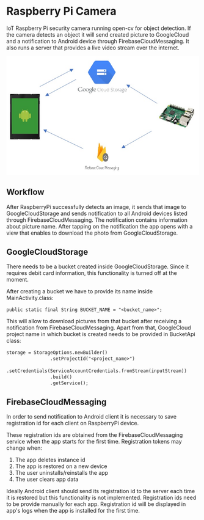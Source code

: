 # Raspberry Pi Camera
IoT Raspberry Pi security camera running open-cv for object detection. If the camera detects an object it will send created picture to GoogleCloud and a notification to Android device through FirebaseCloudMessaging. It also runs a server that provides a live video stream over the internet.

![Scheme](images/system_architecture.jpg)



## Workflow

After RaspberryPi successfully detects an image, it sends that image to GoogleCloudStorage and sends notification to all Android devices listed through FirebaseCloudMessaging. The notification contains information about picture name. After tapping on the notification the app opens with a view that enables to download the photo from GoogleCloudStorage.


## GoogleCloudStorage

There needs to be a bucket created inside GoogleCloudStorage. Since it requires debit card information, this functionality is turned off at the moment.

After creating a bucket we have to provide its name inside MainActivity.class:
```
public static final String BUCKET_NAME = "<bucket_name>";
```

This will allow to download pictures from that bucket after receiving a notification from FirebaseCloudMessaging.
Apart from that, GoogleCloud project name in which bucket is created needs to be provided in BucketApi class:

```
storage = StorageOptions.newBuilder()
                .setProjectId("<project_name>")
                .setCredentials(ServiceAccountCredentials.fromStream(inputStream))
                .build()
                .getService();
```

## FirebaseCloudMessaging

In order to send notification to Android client it is necessary to save registration id for each client on RaspberryPi device.

These registration ids are obtained from the FirebaseCloudMessaging service when the app starts for the first time. Registration tokens may change when:

 1. The app deletes instance id 
 2. The app is restored on a new device 
 3. The user uninstalls/reinstalls the app 
 4. The user clears app data

Ideally Android client should send its registration id to the server each time it is restored but this functionality is not implemented. Registration ids need to be provide manually for each app. Registration id will be displayed in app's logs when the app is installed for the first time.
